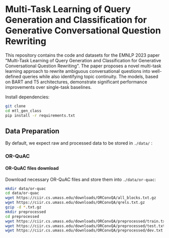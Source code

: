 # Multi-Task Learning of Query Generation and Classification for Generative Conversational Question Rewriting

This repository contains the code and datasets for the EMNLP 2023 paper "Multi-Task Learning of Query Generation and Classification for Generative Conversational Question Rewriting". The paper proposes a novel multi-task learning approach to rewrite ambiguous conversational questions into well-defined queries while also identifying topic continuity. The models, based on BART and T5 architectures, demonstrate significant performance improvements over single-task baselines.

Install dependencies:

```bash
git clone
cd mtl_gen_class
pip install -r requirements.txt
```

## Data Preparation

By default, we expect raw and processed data to be stored in `./data/` :

### OR-QuAC

#### OR-QuAC files download

Download necessary OR-QuAC files and store them into `./data/or-quac`:

```bash
mkdir data/or-quac
cd data/or-quac
wget https://ciir.cs.umass.edu/downloads/ORConvQA/all_blocks.txt.gz
wget https://ciir.cs.umass.edu/downloads/ORConvQA/qrels.txt.gz
gzip -d *.txt.gz
mkdir preprocessed
cd preprocessed
wget https://ciir.cs.umass.edu/downloads/ORConvQA/preprocessed/train.txt
wget https://ciir.cs.umass.edu/downloads/ORConvQA/preprocessed/test.txt
wget https://ciir.cs.umass.edu/downloads/ORConvQA/preprocessed/dev.txt


